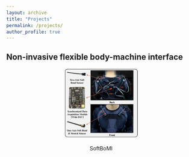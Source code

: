 ```yaml
---
layout: archive
title: "Projects"
permalink: /projects/
author_profile: true
---
```

## Non-invasive flexible body-machine interface
<div>			<!--块级封装-->
    <center>	<!--将图片和文字居中-->
    <img src="/images/TNSRE.jpg"
         alt="Failed load figure"
         width="200"/>
    <br>		<!--换行-->
    <center><p> SoftBoMI</p></center> <!--标题-->
</div>
